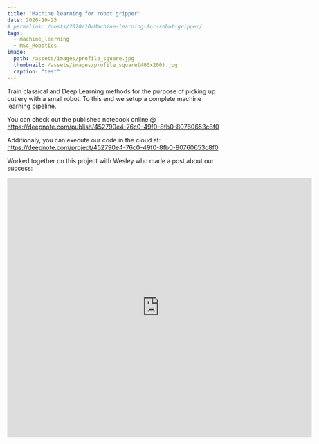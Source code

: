```yaml
---
title: 'Machine learning for robot gripper'
date: 2020-10-25
# permalink: /posts/2020/10/Machine-learning-for-robot-gripper/
tags:
  - machine_learning
  - MSc_Robotics
image: 
  path: /assets/images/profile_square.jpg
  thumbnail: /assets/images/profile_square(400x200).jpg
  caption: "test"
---
```



Train classical and Deep Learning methods for the purpose of picking up cutlery with a small robot.
To this end we setup a complete machine learning pipeline.

You can check out the published notebook online @ https://deepnote.com/publish/452790e4-76c0-49f0-8fb0-80760653c8f0

Additionaly, you can execute our code in the cloud at: https://deepnote.com/project/452790e4-76c0-49f0-8fb0-80760653c8f0


Worked together on this project with Wesley who made a post about our success:

<iframe src="https://www.linkedin.com/embed/feed/update/urn:li:share:6737753292039872512" height="600" width="704" frameborder="0" allowfullscreen="" title="Embedded post"></iframe>